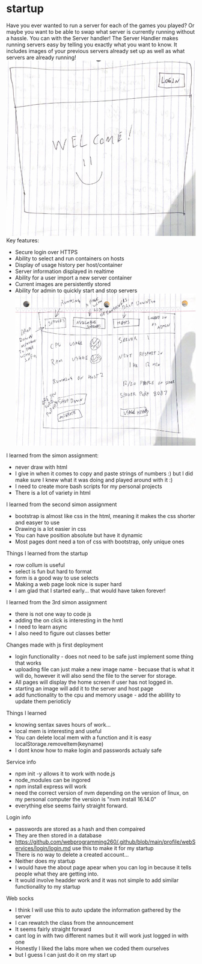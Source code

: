 # startup
Have you ever wanted to run a server for each of the games you played? Or maybe you want to be able to swap what server is currently running without a hassle. You can with the Server handler! The Server Handler makes running servers easy by telling you exactly what you want to know. It includes images of your previous servers already set up as well as what servers are already running!
![alt text](./Example1.jpg)
Key features:

- Secure login over HTTPS
- Ability to select and run containers on hosts
- Display of usage history per host/container
- Server information displayed in realtime
- Ability for a user import a new server container
- Current images are persistently stored
- Ability for admin to quickly start and stop servers
![alt text](./Example2.jpg)



I learned from the simon assignment:
- never draw with html
- I give in when it comes to copy and paste strings of numbers :) but I did make sure I knew what it was doing and played around with it :) 
- I need to create more bash scripts for my personal projects
- There is a lot of variety in html

I learned from the second simon assignment
- bootstrap is almost like css in the html, meaning it makes the css shorter and easyer to use
- Drawing is a lot easier in css
- You can have position absolute but have it dynamic
- Most pages dont need a ton of css with bootstrap, only unique ones

Things I learned from the startup
- row collum is useful 
- select is fun but hard to format
- form is a good way to use selects
- Making a web page look nice is super hard
- I am glad that I started early... that would have taken forever!

I learned from the 3rd simon assignment
- there is not one way to code js
- adding the on click is interesting in the hmtl
- I need to learn async 
- I also need to figure out classes better

Changes made with js first deployment
- login functionality - does not need to be safe just implement some thing that works
- uploading file can just make a new image name - becuase that is what it will do, however it will also send the file to the server for storage. 
- All pages will display the home screen if user has not logged in. 
- starting an image will add it to the server and host page
- add functionality to the cpu and memory usage - add the ablility to update them perioticly 

Things I learned
- knowing sentax saves hours of work...
- local mem is interesting and useful 
- You can delete local mem with a function and it is easy localStorage.removeItem(keyname)
- I dont know how to make login and passwords actualy safe 

Service info
- npm init -y allows it to work with node.js
- node_modules can be ingored
- npm install express  will work
- need the correct version of nvm depending on the version of linux, on my personal computer the version is "nvm install 16.14.0"
- everything else seems fairly straight forward. 

Login info
- passwords are stored as a hash and then compaired
- They are then stored in a database 
- https://github.com/webprogramming260/.github/blob/main/profile/webServices/login/login.md use this to make it for my startup
- There is no way to delete a created account...
- Neither does my startup
- I would have the about page apear when you can log in because it tells people what they are getting into. 
- It would involve headder work and it was not simple to add similar functionality to my startup

Web socks
- I think I will use this to auto update the information gathered by the server
- I can rewatch the class from the announcement 
- It seems fairly straight forward
- cant log in with two different names but it will work just logged in with one
- Honestly I liked the labs more when we coded them ourselves
- but I guess I can just do it on my start up
